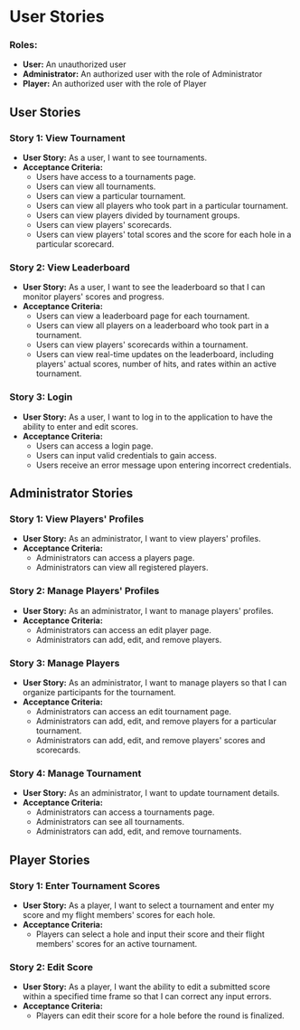 # User Stories

### Roles:
- **User:** An unauthorized user
- **Administrator:** An authorized user with the role of Administrator
- **Player:** An authorized user with the role of Player

## User Stories

### Story 1: View Tournament
- **User Story:** As a user, I want to see tournaments.
- **Acceptance Criteria:**
    - Users have access to a tournaments page.
    - Users can view all tournaments.
    - Users can view a particular tournament.
    - Users can view all players who took part in a particular tournament.
    - Users can view players divided by tournament groups.
    - Users can view players' scorecards.
    - Users can view players' total scores and the score for each hole in a particular scorecard.

### Story 2: View Leaderboard
- **User Story:** As a user, I want to see the leaderboard so that I can monitor players' scores and progress.
- **Acceptance Criteria:**
    - Users can view a leaderboard page for each tournament.
    - Users can view all players on a leaderboard who took part in a tournament.
    - Users can view players' scorecards within a tournament.
    - Users can view real-time updates on the leaderboard, including players' actual scores, number of hits, and rates within an active tournament.

### Story 3: Login
- **User Story:** As a user, I want to log in to the application to have the ability to enter and edit scores.
- **Acceptance Criteria:**
    - Users can access a login page.
    - Users can input valid credentials to gain access.
    - Users receive an error message upon entering incorrect credentials.

## Administrator Stories

### Story 1: View Players' Profiles
- **User Story:** As an administrator, I want to view players' profiles.
- **Acceptance Criteria:**
    - Administrators can access a players page.
    - Administrators can view all registered players.

### Story 2: Manage Players' Profiles
- **User Story:** As an administrator, I want to manage players' profiles.
- **Acceptance Criteria:**
    - Administrators can access an edit player page.
    - Administrators can add, edit, and remove players.

### Story 3: Manage Players
- **User Story:** As an administrator, I want to manage players so that I can organize participants for the tournament.
- **Acceptance Criteria:**
    - Administrators can access an edit tournament page.
    - Administrators can add, edit, and remove players for a particular tournament.
    - Administrators can add, edit, and remove players' scores and scorecards.

### Story 4: Manage Tournament
- **User Story:** As an administrator, I want to update tournament details.
- **Acceptance Criteria:**
    - Administrators can access a tournaments page.
    - Administrators can see all tournaments.
    - Administrators can add, edit, and remove tournaments.

## Player Stories

### Story 1: Enter Tournament Scores
- **User Story:** As a player, I want to select a tournament and enter my score and my flight members' scores for each hole.
- **Acceptance Criteria:**
    - Players can select a hole and input their score and their flight members' scores for an active tournament.

### Story 2: Edit Score
- **User Story:** As a player, I want the ability to edit a submitted score within a specified time frame so that I can correct any input errors.
- **Acceptance Criteria:**
    - Players can edit their score for a hole before the round is finalized.